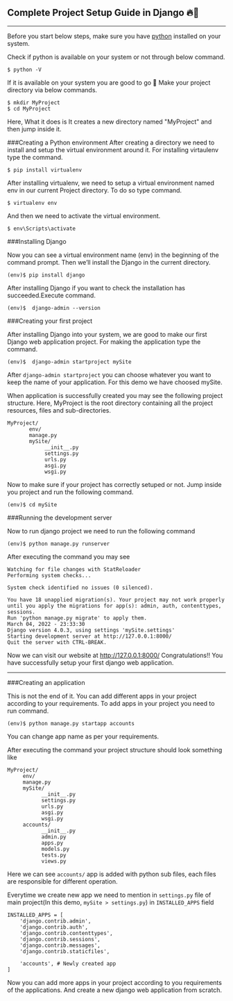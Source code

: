## Complete Project Setup Guide in Django :fire::rocket:
<hr>

Before you start below steps, make sure you have [python](https://www.python.org/downloads/) installed on your system.

Check if python is available on your system or not through below command. 

```
$ python -V
```

If it is available on your system you are good to go :rocket:
Make your project directory via below commands.

```
$ mkdir MyProject
$ cd MyProject
```

Here, What it does is It creates a new directory named "MyProject" and then jump inside it.

###Creating a Python environment
 After creating a directory we need to install and setup the virtual environment around it.
 For installing virtaulenv type the command.

```
$ pip install virtualenv
```

After installing virtualenv, we need to setup a virtual environment named env in our current Project directory.
To do so type command.

```
$ virtualenv env
```
And then we need to activate the virtual environment.

```
$ env\Scripts\activate    
```

###Installing Django 

Now you can see a virtual environment name (env) in the beginning of the command prompt. Then we’ll install the Django in the current directory.

```
(env)$ pip install django
```

After installing Django if you want to check the installation has succeeded.Execute command.
```
(env)$  django-admin --version
```
###Creating your first project

After installing Django into your system, we are good to make our first Django web application project. For making the application type the command.


```
(env)$  django-admin startproject mySite
```
After ```django-admin startproject``` you can choose whatever you want to keep the name of your application. For this demo we have choosed mySite.

When application is successfully created you may see the following project structure.
Here, MyProject is the root directory containing all the project resources, files and sub-directories.

```
MyProject/
       env/
       manage.py
       mySite/
            __init__.py
            settings.py
            urls.py
            asgi.py
            wsgi.py

```

Now to make sure if your project has correctly setuped or not. Jump inside you project and run the following command.

```
(env)$ cd mySite
```
###Running the development server

Now to run django project we need to run the following command

```
(env)$ python manage.py runserver
```
After executing the command you may see 

```
Watching for file changes with StatReloader
Performing system checks...

System check identified no issues (0 silenced).

You have 18 unapplied migration(s). Your project may not work properly until you apply the migrations for app(s): admin, auth, contenttypes, sessions.
Run 'python manage.py migrate' to apply them.
March 04, 2022 - 23:33:30
Django version 4.0.3, using settings 'mySite.settings'
Starting development server at http://127.0.0.1:8000/
Quit the server with CTRL-BREAK.
```
Now we can visit our website at http://127.0.0.1:8000/ 
Congratulations!! You have successfully setup your first django web application.
<hr>

###Creating an application

This is not the end of it. You can add different apps in your project according to your requirements. To add apps in your project you need to run command.

```
(env)$ python manage.py startapp accounts
```
You can change app name as per your requirements.

After executing the command your project structure should look something like

```
MyProject/
     env/ 
     manage.py
     mySite/
           __init__.py
           settings.py
           urls.py
           asgi.py
           wsgi.py
     accounts/
           __init__.py
           admin.py
           apps.py
           models.py
           tests.py
           views.py
```

Here we can see ```accounts/``` app is added with python sub files, each files are responsible for different operation.


Everytime we create new app we need to mention in ```settings.py``` file of main project(In this demo, ```mySite > settings.py```) in ```INSTALLED_APPS``` field

```
INSTALLED_APPS = [
    'django.contrib.admin',
    'django.contrib.auth',
    'django.contrib.contenttypes',
    'django.contrib.sessions',
    'django.contrib.messages',
    'django.contrib.staticfiles',

    'accounts', # Newly created app
]
```

Now you can add more apps in your project according to you requirements of the applications. And create a new django web application from scratch.

